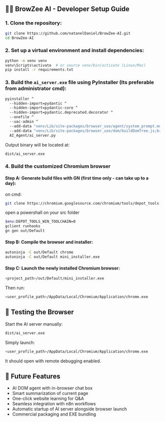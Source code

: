 
## 🧑‍💻 BrowZee AI - Developer Setup Guide

### 1. Clone the repository:

```bash
git clone https://github.com/natanelDaniel/BrowZee-AI.git
cd BrowZee-AI
```

### 2. Set up a virtual environment and install dependencies:

```bash
python -m venv venv
venv\Scripts\activate  # or source venv/bin/activate (Linux/Mac)
pip install -r requirements.txt
```

### 3. Build the `ai_server.exe` file using PyInstaller (Its preferable from administrator cmd):

```bash
pyinstaller ^
  --hidden-import=pydantic ^
  --hidden-import=pydantic-core ^
  --hidden-import=pydantic.deprecated.decorator ^
  --onefile ^
  --uac-admin ^
  --add-data "venv/Lib/site-packages/browser_use/agent/system_prompt.md;browser_use/agent" ^
  --add-data "venv/Lib/site-packages/browser_use/dom/buildDomTree.js;browser_use/dom" ^
  AI_Agent/ai_server.py
```

Output binary will be located at:

```bash
dist/ai_server.exe
```

### 4. Build the customized Chromium browser

#### Step A: Generate build files with GN (first time only - can take up to a day):
on cmd:
```bash
git clone https://chromium.googlesource.com/chromium/tools/depot_tools.git
```

open a powershall on your src folder
```bash
$env:DEPOT_TOOLS_WIN_TOOLCHAIN=0
gclient runhooks
gn gen out/Default
```

#### Step B: Compile the browser and installer:

```bash
autoninja -C out/Default chrome
autoninja -C out/Default mini_installer.exe
```

#### Step C: Launch the newly installed Chromium browser:

```bash
<project_path>/out/Default/mini_installer.exe
```

Then run:

```bash
<user_profile_path>/AppData/Local/Chromium/Application/chrome.exe
```

## 🧪 Testing the Browser

Start the AI server manually:

```bash
dist/ai_server.exe
```
Simply launch:

```bash
<user_profile_path>/AppData/Local/Chromium/Application/chrome.exe
```

It should open with remote debugging enabled.

## 🧩 Future Features

- AI DOM agent with in-browser chat box
- Smart summarization of current page
- One-click website learning for Q&A
- Seamless integration with n8n workflows
- Automatic startup of AI server alongside browser launch
- Commercial packaging and EXE bundling

